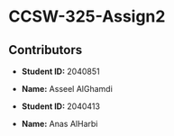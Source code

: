 # CCSW-325-Assign2

## Contributors
- **Student ID:** 2040851
- **Name:** Asseel AlGhamdi

- **Student ID:** 2040413
- **Name:** Anas AlHarbi